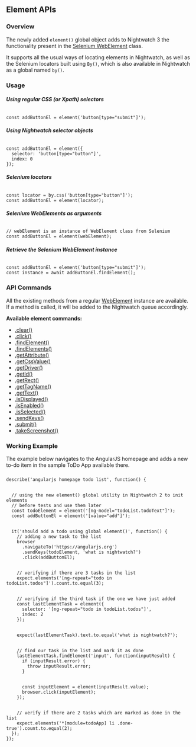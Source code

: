 ## Element APIs

### Overview
The newly added `element()` global object adds to Nightwatch 3 the functionality present in the [Selenium WebElement](https://www.selenium.dev/selenium/docs/api/javascript/module/selenium-webdriver/index_exports_WebElement.html) class.

It supports all the usual ways of locating elements in Nightwatch, as well as the Selenium locators built using `By()`, which is also available in Nightwatch as a global named `by()`.

### Usage

##### Using regular CSS (or Xpath) selectors

<div class="sample-test" style="max-width:800px"><pre data-language="javascript" style="padding-top: 10px" class="language-javascript"><code class="language-javascript">const addButtonEl = element('button[type="submit"]');
</code></pre></div>

##### Using Nightwatch selector objects

<div class="sample-test" style="max-width:800px"><pre data-language="javascript" style="padding-top: 10px" class="language-javascript"><code class="language-javascript">const addButtonEl = element({
  selector: 'button[type="button"]',
  index: 0
});
</code></pre></div>

##### Selenium locators

<div class="sample-test" style="max-width:800px"><pre data-language="javascript" style="padding-top: 10px" class="language-javascript"><code class="language-javascript">const locator = by.css('button[type="button"]');
const addButtonEl = element(locator);
</code></pre></div>

##### Selenium WebElements as arguments

<div class="sample-test" style="max-width:800px"><pre data-language="javascript" style="padding-top: 10px" class="language-javascript"><code class="language-javascript">// webElement is an instance of WebElement class from Selenium
const addButtonEl = element(webElement);
</code></pre></div>

##### Retrieve the Selenium WebElement instance

<div class="sample-test" style="max-width:800px"><pre data-language="javascript" style="padding-top: 10px" class="language-javascript"><code class="language-javascript">const addButtonEl = element('button[type="submit"]');
const instance = await addButtonEl.findElement();   
</code></pre></div>


### API Commands
All the existing methods from a regular [WebElement](https://www.selenium.dev/selenium/docs/api/javascript/module/selenium-webdriver/index_exports_WebElement.html) instance are available. If a method is called, it will be added to the Nightwatch queue accordingly.

**Available element commands:**
- [.clear()](https://www.selenium.dev/documentation/webdriver/elements/interactions/#clear)
- [.click()](https://www.selenium.dev/documentation/webdriver/elements/interactions/#click)
- [.findElement()](https://www.selenium.dev/documentation/webdriver/getting_started/first_script/#5-find-an-element)
- [.findElements()](https://www.selenium.dev/documentation/webdriver/elements/finders/#find-elements-from-element)
- [.getAttribute()](https://www.selenium.dev/documentation/webdriver/bidirectional/chrome_devtools/bidi_api/#pin-scripts)
- [.getCssValue()](https://www.selenium.dev/documentation/webdriver/elements/information/#get-css-value)
- [.getDriver()](https://www.selenium.dev/documentation/webdriver/bidirectional/chrome_devtools/bidi_api/#pin-scripts)
- [.getId()](https://www.selenium.dev/documentation/webdriver/bidirectional/chrome_devtools/bidi_api/#pin-scripts)
- [.getRect()](https://www.selenium.dev/selenium/docs/api/javascript/module/selenium-webdriver/index_exports_WebElement.html#getRect)
- [.getTagName()](https://www.selenium.dev/documentation/webdriver/bidirectional/chrome_devtools/bidi_api/#pin-scripts)
- [.getText()](https://www.selenium.dev/documentation/webdriver/bidirectional/chrome_devtools/bidi_api/#pin-scripts)
- [.isDisplayed()](https://www.selenium.dev/documentation/webdriver/elements/information/#is-displayed)
- [.isEnabled()](https://www.selenium.dev/documentation/webdriver/elements/information/#is-enabled)
- [.isSelected()](https://www.selenium.dev/documentation/webdriver/elements/information/#is-selected)
- [.sendKeys()](https://www.selenium.dev/documentation/webdriver/elements/interactions/#send-keys)
- [.submit()](https://www.selenium.dev/documentation/webdriver/elements/interactions/#submit)
- [.takeScreenshot()](https://www.selenium.dev/documentation/webdriver/interactions/windows/#takescreenshot)

### Working Example

The example below navigates to the AngularJS homepage and adds a new to-do item in the sample ToDo App available there.

<div class="sample-test" style="max-width:800px"><pre data-language="javascript" style="padding-top: 10px" class="language-javascript"><code class="language-javascript">describe('angularjs homepage todo list', function() {
  <br>
  // using the new element() global utility in Nightwatch 2 to init elements
  // before tests and use them later
  const todoElement = element('[ng-model="todoList.todoText"]');
  const addButtonEl = element('[value="add"]');
  <br>
  it('should add a todo using global element()', function() {
    // adding a new task to the list
    browser
      .navigateTo('https://angularjs.org')
      .sendKeys(todoElement, 'what is nightwatch?')
      .click(addButtonEl);
    <br>
    // verifying if there are 3 tasks in the list
    expect.elements('[ng-repeat="todo in todoList.todos"]').count.to.equal(3);
    <br>
    // verifying if the third task if the one we have just added
    const lastElementTask = element({
      selector: '[ng-repeat="todo in todoList.todos"]',
      index: 2
    });
    <br>
    expect(lastElementTask).text.to.equal('what is nightwatch?');
    <br>
    // find our task in the list and mark it as done
    lastElementTask.findElement('input', function(inputResult) {
      if (inputResult.error) {
        throw inputResult.error;
      }
      <br>
      const inputElement = element(inputResult.value);
      browser.click(inputElement);
    });
    <br>
    // verify if there are 2 tasks which are marked as done in the list
    expect.elements('*[module=todoApp] li .done-true').count.to.equal(2);
  });
});
</code></pre></div>
